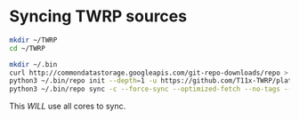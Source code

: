# Syncing TWRP sources

```bash
mkdir ~/TWRP
cd ~/TWRP

mkdir ~/.bin
curl http://commondatastorage.googleapis.com/git-repo-downloads/repo > ~/.bin/repo
python3 ~/.bin/repo init --depth=1 -u https://github.com/T11x-TWRP/platform_manifest_twrp_omni.git -b twrp-4.4
python3 ~/.bin/repo sync -c --force-sync --optimized-fetch --no-tags --no-clone-bun --prune -j$(nproc --all)
```

This *WILL* use all cores to sync.
